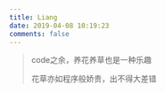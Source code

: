 ```yaml
---
title: Liang
date: 2019-04-08 10:19:23
comments: false
---
```


> code之余，养花养草也是一种乐趣
>
> 花草亦如程序般娇贵，出不得大差错

